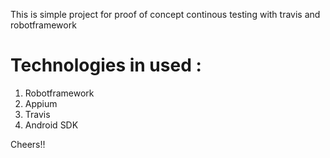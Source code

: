 This is simple project for proof of concept continous testing with travis and robotframework 

# Technologies in used :

1. Robotframework 
2. Appium 
3. Travis 
4. Android SDK 

Cheers!!